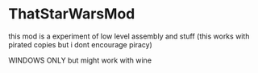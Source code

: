 # ThatStarWarsMod
this mod is a experiment of low level assembly and stuff (this works with pirated copies but i dont encourage piracy)


WINDOWS ONLY but might work with wine
